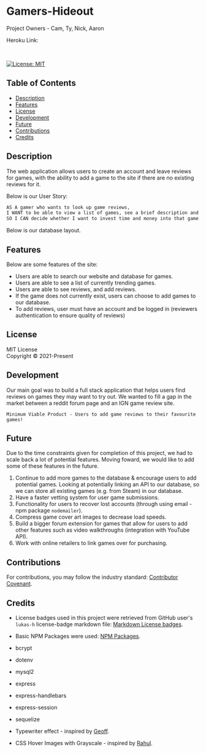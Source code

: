 # Gamers-Hideout

Project Owners - Cam, Ty, Nick, Aaron

Heroku Link: <Insert Link>

<br>

[![License: MIT](https://img.shields.io/badge/License-MIT-yellow.svg)](https://choosealicense.com/licenses/mit/)

## Table of Contents
* [Description](#Description)
* [Features](#Features)
* [License](#License)
* [Development](#Development)
* [Future](#Future)
* [Contributions](#Contributions)
* [Credits](#Credits)

## Description
The web application allows users to create an account and leave reviews for games, with the ability to add a game to the site if there are no existing reviews for it.

Below is our User Story:

```md
AS A gamer who wants to look up game reviews, 
I WANT to be able to view a list of games, see a brief description and honest user reviews,
SO I CAN decide whether I want to invest time and money into that game. 

```

Below is our database layout. 
<insert database layout screenshot here>

## Features
Below are some features of the site:
- Users are able to search our website and database for games.
- Users are able to see a list of currently trending games.
- Users are able to see reviews, and add reviews. 
- If the game does not currently exist, users can choose to add games to our database.
- To add reviews, user must have an account and be logged in (reviewers authentication to ensure quality of reviews)

## License
MIT License
<br>
Copyright © 2021-Present 
<br>

## Development
Our main goal was to build a full stack application that helps users find reviews on games they may want to try out. 
We wanted to fill a gap in the market between a reddit forum page and an IGN game review site.
<br>

`Minimum Viable Product - Users to add game reviews to their favourite games!`


## Future
Due to the time constraints given for completion of this project, we had to scale back a lot of potential features. Moving foward, we would like to add some of these features in the future. 

1. Continue to add more games to the database & encourage users to add potential games. Looking at potentially linking an API to our database, so we can store all existing games (e.g. from Steam) in our database. 
2. Have a faster vetting system for user game submissions.
3. Functionality for users to recover lost accounts (through using email - npm package `nodemailer`). 
4. Compress game cover art images to decrease load speeds.
5. Build a bigger forum extension for games that allow for users to add other features such as video walkthroughs (integration with YouTube API).
6. Work with online retailers to link games over for purchasing.


## Contributions
For contributions, you may follow the industry standard: [Contributor Covenant](https://www.contributor-covenant.org/).
<br>


## Credits

* License badges used in this project were retrieved from GitHub user's `lukas-h` license-badge markdown file: [Markdown License badges](https://gist.github.com/lukas-h/2a5d00690736b4c3a7ba).

* Basic NPM Packages were used: [NPM Packages](https://www.npmjs.com/).

* bcrypt
* dotenv
* mysql2
* express
* express-handlebars
* express-session
* sequelize
* Typewriter effect - inspired by [Geoff](https://css-tricks.com/snippets/css/typewriter-effect/).
* CSS Hover Images with Grayscale - inspired by [Rahul](https://w3bits.com/css-image-hover-zoom/).
